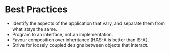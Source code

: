 # Best Practices

* Identify the aspects of the application that vary, and separate them from what stays the same.
* Program to an interface, not an implementation.
* Favour composition over inheritance (HAS-A is better than IS-A).
* Strive for loosely coupled designs between objects that interact.